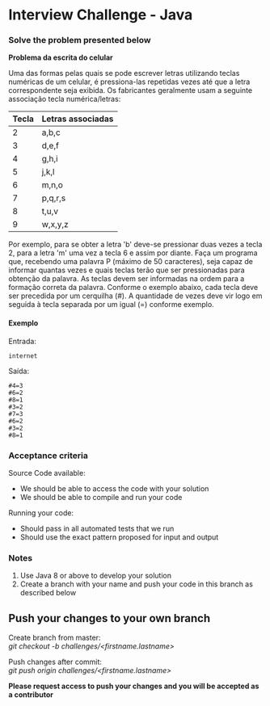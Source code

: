 # Interview Challenge - Java

### Solve the problem presented below
**Problema da escrita do celular**

Uma das formas pelas quais se pode escrever letras utilizando teclas numéricas de um celular, é pressiona-las repetidas vezes até que a letra correspondente seja exibida.
Os fabricantes geralmente usam a seguinte associação tecla numérica/letras:

|Tecla|Letras associadas|
|-----|-----------------|
|2    |a,b,c            |
|3    |d,e,f            |
|4    |g,h,i            |
|5    |j,k,l            |
|6    |m,n,o            |
|7    |p,q,r,s          |
|8    |t,u,v            |
|9    |w,x,y,z          |
  
Por exemplo, para se obter a letra 'b' deve-se pressionar duas vezes a tecla 2, para a letra 'm' uma vez a tecla 6 e assim por diante.
Faça um programa que, recebendo uma palavra P (máximo de 50 caracteres), seja capaz de informar quantas vezes e quais teclas terão que ser
pressionadas para obtenção da palavra.
As teclas devem ser informadas na ordem para a formação correta da palavra.
Conforme o exemplo abaixo, cada tecla deve ser precedida por um cerquilha (#).
A quantidade de vezes deve vir logo em seguida à tecla separada por um igual (=) conforme exemplo.

#### Exemplo
Entrada:
```
internet
```
Saída:
```  
#4=3  
#6=2  
#8=1  
#3=2  
#7=3  
#6=2  
#3=2  
#8=1
```  

### Acceptance criteria

Source Code available:
- We should be able to access the code with your solution
- We should be able to compile and run your code

Running your code:
- Should pass in all automated tests that we run
- Should use the exact pattern proposed for input and output

### Notes
1. Use Java 8 or above to develop your solution
2. Create a branch with your name and push your code in this branch as described below

## Push your changes to your own branch
Create branch from master:  
*git checkout -b challenges/\<firstname.lastname\>*

Push changes after commit:  
*git push origin challenges/\<firstname.lastname\>*

**Please request access to push your changes and you will be accepted as a contributor**

